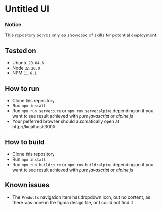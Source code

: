 # Untitled UI 

### Notice

This repository serves only as showcase of skills for potential employment.

## Tested on

- Ubuntu `20.04.6`
- Node `22.20.0`
- NPM `11.6.1`

## How to run

- Clone this repository
- Run `npm install`
- Run `npm run serve:pure` or `npm run serve:alpine` depending on if you want to see result achieved with *pure javascript* or *alpine.js*
- Your preferred browser should automatically open at http://localhost:3000

## How to build 

- Clone this repository
- Run `npm install`
- Run `npm run build:pure` or `npm run build:alpine` depending on if you want to see result achieved with *pure javascript* or *alpine.js*

## Known issues

- The `Products` navigation item has dropdown icon, but no content, as there was none in the figma design file, or I could not find it
